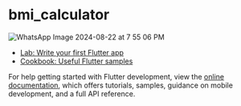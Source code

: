 # bmi_calculator
![WhatsApp Image 2024-08-22 at 7 55 06 PM](https://github.com/user-attachments/assets/7db182cb-2ddd-4e60-995b-8f9cb67f8f28)



- [Lab: Write your first Flutter app](https://docs.flutter.dev/get-started/codelab)
- [Cookbook: Useful Flutter samples](https://docs.flutter.dev/cookbook)

For help getting started with Flutter development, view the
[online documentation](https://docs.flutter.dev/), which offers tutorials,
samples, guidance on mobile development, and a full API reference.
